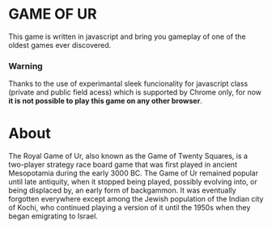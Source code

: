 # GAME OF UR
This game is written in javascript and bring you gameplay of one of the oldest games ever discovered.

### Warning

Thanks to the use of experimantal sleek funcionality for javascript class (private and public field acess) which is supported by Chrome only, for now **it is not possible to play this game on any other browser**.

# About
The Royal Game of Ur, also known as the Game of Twenty Squares, is a two-player strategy race board game that was first played in ancient Mesopotamia during the early 3000 BC. The Game of Ur remained popular until late antiquity, when it stopped being played, possibly evolving into, or being displaced by, an early form of backgammon. It was eventually forgotten everywhere except among the Jewish population of the Indian city of Kochi, who continued playing a version of it until the 1950s when they began emigrating to Israel.



